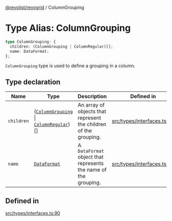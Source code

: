 [@revolist/revogrid](README.md) / ColumnGrouping

# Type Alias: ColumnGrouping

```ts
type ColumnGrouping: {
  children: (ColumnGrouping | ColumnRegular)[];
  name: DataFormat;
};
```

`ColumnGrouping` type is used to define a grouping in a column.

## Type declaration

| Name | Type | Description | Defined in |
| ------ | ------ | ------ | ------ |
| `children` | ([`ColumnGrouping`](TypeAlias.ColumnGrouping.md) \| [`ColumnRegular`](Interface.ColumnRegular.md))[] | An array of objects that represent the children of the grouping. | [src/types/interfaces.ts:94](https://github.com/revolist/revogrid/blob/04dd894203fb683ca28026a56e8b7c79feca958d/src/types/interfaces.ts#L94) |
| `name` | [`DataFormat`](TypeAlias.DataFormat.md) | A `DataFormat` object that represents the name of the grouping. | [src/types/interfaces.ts:98](https://github.com/revolist/revogrid/blob/04dd894203fb683ca28026a56e8b7c79feca958d/src/types/interfaces.ts#L98) |

## Defined in

[src/types/interfaces.ts:90](https://github.com/revolist/revogrid/blob/04dd894203fb683ca28026a56e8b7c79feca958d/src/types/interfaces.ts#L90)
